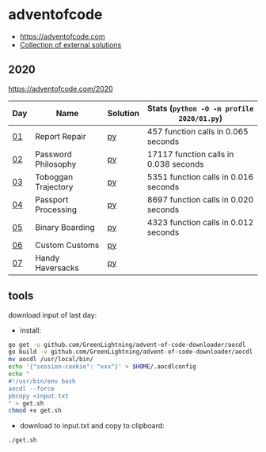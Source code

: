 # adventofcode

* https://adventofcode.com
* [Collection of external solutions](credit/Bogdanp)

## 2020

https://adventofcode.com/2020

|Day|Name|Solution|Stats (`python -O -m profile 2020/01.py`)
|---|---|---|---|
|[01](https://adventofcode.com/2020/day/1)|Report Repair|[py](2020/01.py)|457 function calls in 0.065 seconds|
|[02](https://adventofcode.com/2020/day/2)|Password Philosophy|[py](2020/02.py)|17117 function calls in 0.038 seconds|
|[03](https://adventofcode.com/2020/day/3)|Toboggan Trajectory|[py](2020/03.py)|5351 function calls in 0.016 seconds|
|[04](https://adventofcode.com/2020/day/4)|Passport Processing|[py](2020/04.py)|8697 function calls in 0.020 seconds|
|[05](https://adventofcode.com/2020/day/5)|Binary Boarding|[py](2020/05.py)|4323 function calls in 0.012 seconds|
|[06](https://adventofcode.com/2020/day/6)|Custom Customs|[py](2020/06.py)||
|[07](https://adventofcode.com/2020/day/7)|Handy Haversacks|[py](2020/07.py)||


## tools

download input of last day:

* install:

```bash
go get -u github.com/GreenLightning/advent-of-code-downloader/aocdl
go build -v github.com/GreenLightning/advent-of-code-downloader/aocdl
mv aocdl /usr/local/bin/
echo '{"session-cookie": "xxx"}' > $HOME/.aocdlconfig
echo "
#!/usr/bin/env bash
aocdl --force
pbcopy <input.txt
" > get.sh
chmod +x get.sh
```

* download to input.txt and copy to clipboard:

```bash
./get.sh
```